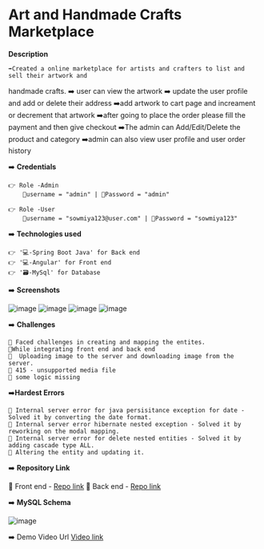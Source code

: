 # **Art and Handmade Crafts Marketplace**


**Description**

    ➡️Created a online marketplace for artists and crafters to list and sell their artwork and
handmade crafts.
    ➡️ user can view the artwork 
    ➡️ update the user profile and add or delete their address
    ➡️add artwork to cart page and increament or decrement that artwork 
    ➡️after going to place the order   please fill the payment and then give checkout
    ➡️The admin can Add/Edit/Delete the product and category
    ➡️admin can also view user profile and user order history

     


➡️ **Credentials**

    👉 Role -Admin
        📧username = "admin" | 🔐Password = "admin"
        
    👉 Role -User
        📧username = "sowmiya123@user.com" | 🔐Password = "sowmiya123"


➡️ **Technologies used**

    👉 '💻-Spring Boot Java' for Back end
    👉 '💻-Angular' for Front end 
    👉 '🗃️-MySql' for Database 


➡️ **Screenshots**

 ![image](https://github.com/sowmiya-NK/ArtsandHandCraft-FinalProject/assets/145537923/4201455a-442e-4d1c-9fdd-3b6baa79d3b3)
 ![image](https://github.com/sowmiya-NK/ArtsandHandCraft-FinalProject/assets/145537923/59558df9-dfa5-47c4-9737-956699237485)
 ![image](https://github.com/sowmiya-NK/ArtsandHandCraft-FinalProject/assets/145537923/998166dd-5fad-44a3-8d95-4635292f744f)
 ![image](https://github.com/sowmiya-NK/ArtsandHandCraft-FinalProject/assets/145537923/44134ae2-2fcb-4fc3-93a0-24c16d668c5a)






➡️ **Challenges**

    🔴 Faced challenges in creating and mapping the entites.
    🔴While integrating front end and back end 
    🔴  Uploading image to the server and downloading image from the server.
    🔴 415 - unsupported media file
    🔴 some logic missing
   


➡️**Hardest Errors** 

    🚩 Internal server error for java persisitance exception for date - Solved it by converting the date format.
    🚩 Internal server error hibernate nested exception - Solved it by reworking on the modal mapping.
    🚩 Internal server error for delete nested entities - Solved it by adding cascade type ALL.
    🚩 Altering the entity and updating it.
   



➡️ **Repository Link**
 
🔗 Front end - [Repo link](https://github.com/sowmiya-NK/ArtsandHandCraft-FinalProject) 
🔗 Back end - [Repo link](https://github.com/sowmiya-NK/ArtsandHandCraftprojectBackend)



➡️ **MySQL Schema**

 ![image](https://github.com/sowmiya-NK/ArtsandHandCraft-FinalProject/assets/145537923/66881509-d063-417a-bdde-4a1d573cb323)



➡️ Demo Video Url
[Video link](https://drive.google.com/file/d/1hzKQreIwyzOLB36vQG7YrnnLhph70Igz/view?usp=sharing) 
 
  
  
  
  

